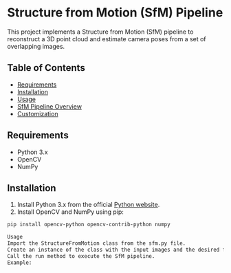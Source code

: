 # Structure from Motion (SfM) Pipeline

This project implements a Structure from Motion (SfM) pipeline to reconstruct a 3D point cloud and estimate camera poses from a set of overlapping images.

## Table of Contents

- [Requirements](#requirements)
- [Installation](#installation)
- [Usage](#usage)
- [SfM Pipeline Overview](#sfm-pipeline-overview)
- [Customization](#customization)

## Requirements

- Python 3.x
- OpenCV
- NumPy

## Installation

1. Install Python 3.x from the official [Python website](https://www.python.org/downloads/).
2. Install OpenCV and NumPy using pip:

```bash
pip install opencv-python opencv-contrib-python numpy

Usage
Import the StructureFromMotion class from the sfm.py file.
Create an instance of the class with the input images and the desired feature detector.
Call the run method to execute the SfM pipeline.
Example:
